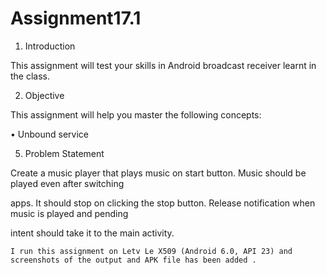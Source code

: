 # Assignment17.1

1. Introduction

This assignment will test your skills in Android broadcast receiver learnt in the class.

2. Objective

This assignment will help you master the following concepts:

• Unbound service

5. Problem Statement

Create a music player that plays music on start button. Music should be played even after switching

apps. It should stop on clicking the stop button. Release notification when music is played and pending

intent should take it to the main activity. 

    I run this assignment on Letv Le X509 (Android 6.0, API 23) and screenshots of the output and APK file has been added .
    
